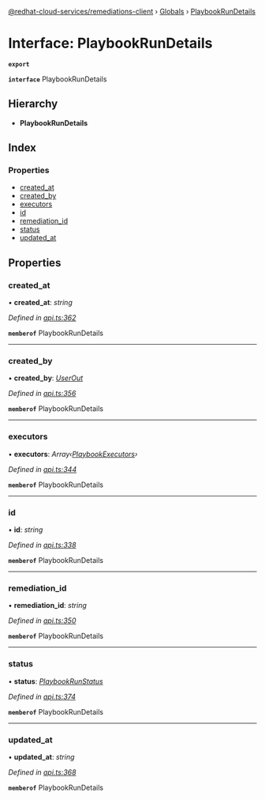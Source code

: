 [@redhat-cloud-services/remediations-client](../README.md) › [Globals](../globals.md) › [PlaybookRunDetails](playbookrundetails.md)

# Interface: PlaybookRunDetails

**`export`** 

**`interface`** PlaybookRunDetails

## Hierarchy

* **PlaybookRunDetails**

## Index

### Properties

* [created_at](playbookrundetails.md#created_at)
* [created_by](playbookrundetails.md#created_by)
* [executors](playbookrundetails.md#executors)
* [id](playbookrundetails.md#id)
* [remediation_id](playbookrundetails.md#remediation_id)
* [status](playbookrundetails.md#status)
* [updated_at](playbookrundetails.md#updated_at)

## Properties

###  created_at

• **created_at**: *string*

*Defined in [api.ts:362](https://github.com/RedHatInsights/javascript-clients/blob/master/packages/remediations/api.ts#L362)*

**`memberof`** PlaybookRunDetails

___

###  created_by

• **created_by**: *[UserOut](userout.md)*

*Defined in [api.ts:356](https://github.com/RedHatInsights/javascript-clients/blob/master/packages/remediations/api.ts#L356)*

**`memberof`** PlaybookRunDetails

___

###  executors

• **executors**: *Array‹[PlaybookExecutors](playbookexecutors.md)›*

*Defined in [api.ts:344](https://github.com/RedHatInsights/javascript-clients/blob/master/packages/remediations/api.ts#L344)*

**`memberof`** PlaybookRunDetails

___

###  id

• **id**: *string*

*Defined in [api.ts:338](https://github.com/RedHatInsights/javascript-clients/blob/master/packages/remediations/api.ts#L338)*

**`memberof`** PlaybookRunDetails

___

###  remediation_id

• **remediation_id**: *string*

*Defined in [api.ts:350](https://github.com/RedHatInsights/javascript-clients/blob/master/packages/remediations/api.ts#L350)*

**`memberof`** PlaybookRunDetails

___

###  status

• **status**: *[PlaybookRunStatus](../enums/playbookrunstatus.md)*

*Defined in [api.ts:374](https://github.com/RedHatInsights/javascript-clients/blob/master/packages/remediations/api.ts#L374)*

**`memberof`** PlaybookRunDetails

___

###  updated_at

• **updated_at**: *string*

*Defined in [api.ts:368](https://github.com/RedHatInsights/javascript-clients/blob/master/packages/remediations/api.ts#L368)*

**`memberof`** PlaybookRunDetails
